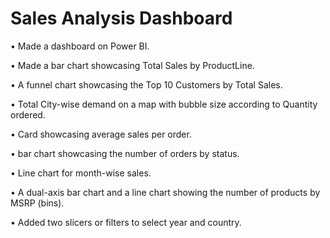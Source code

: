 # Sales Analysis Dashboard

• Made a dashboard on Power BI.

• Made a bar chart showcasing Total Sales by ProductLine.

• A funnel chart showcasing the Top 10 Customers by Total Sales.

• Total City-wise demand on a map with bubble size according to Quantity ordered.

• Card showcasing average sales per order.

• bar chart showcasing the number of orders by status.

• Line chart for month-wise sales.

• A dual-axis bar chart and a line chart showing the number of products by MSRP (bins).

• Added two slicers or filters to select year and country.

